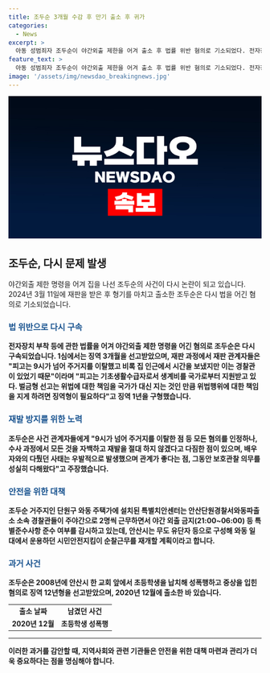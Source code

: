 ```yaml
---
title: 조두순 3개월 수감 후 만기 출소 후 귀가
categories:
  - News
excerpt: >
  아동 성범죄자 조두순이 야간외출 제한을 어겨 출소 후 법률 위반 혐의로 기소되었다. 전자장치 부착 등에 관련해 1심에서 실형을 선고받았으며, 출소 후 다시 구속되었다. 야간외출을 한 사실이 확인됐고, 검찰은 징역 1년을 구형했다. 조두순은 재판에서 혐의를 인정했지만, 법 허용 범위 내에서 선처를 구하는 발언을 했다. 이에 따라 경찰이 조두순을 감시하면서 주거지 주변을 점검하고 안전을 감시 중이다.
feature_text: >
  아동 성범죄자 조두순이 야간외출 제한을 어겨 출소 후 법률 위반 혐의로 기소되었다. 전자장치 부착 등에 관련해 1심에서 실형을 선고받았으며, 출소 후 다시 구속되었다. 야간외출을 한 사실이 확인됐고, 검찰은 징역 1년을 구형했다. 조두순은 재판에서 혐의를 인정했지만, 법 허용 범위 내에서 선처를 구하는 발언을 했다. 이에 따라 경찰이 조두순을 감시하면서 주거지 주변을 점검하고 안전을 감시 중이다.
image: '/assets/img/newsdao_breakingnews.jpg'
---
```


<p><img src="/assets/img/newsdao_breakingnews.jpg" alt="implanttips 속보" /></p>

<h2 data-ke-size="size26">조두순, 다시 문제 발생</h2>

<p data-ke-size="size16">야간외출 제한 명령을 어겨 집을 나선 조두순의 사건이 다시 논란이 되고 있습니다. 2024년 3월 11일에 재판을 받은 후 형기를 마치고 출소한 조두순은 다시 법을 어긴 혐의로 기소되었습니다.</p>

<h3><b><span style="color: #1a5490;">법 위반으로 다시 구속</span><b></h3>

<p data-ke-size="size16">전자장치 부착 등에 관한 법률을 어겨 야간외출 제한 명령을 어긴 혐의로 조두순은 다시 구속되었습니다. 1심에서는 징역 3개월을 선고받았으며, 재판 과정에서 재판 관계자들은 "피고는 9시가 넘어 주거지를 이탈했고 비록 집 인근에서 시간을 보냈지만 이는 경찰관이 있었기 때문"이라며 "피고는 기초생활수급자로서 생계비를 국가로부터 지원받고 있다. 벌금형 선고는 위법에 대한 책임을 국가가 대신 지는 것인 만큼 위법행위에 대한 책임을 지게 하려면 징역형이 필요하다"고 징역 1년을 구형했습니다.</p>

<h3><b><span style="color: #1a5490;">재발 방지를 위한 노력</span><b></h3>

<p data-ke-size="size16">조두순은 사건 관계자들에게 "9시가 넘어 주거지를 이탈한 점 등 모든 혐의를 인정하나, 수사 과정에서 모든 것을 자백하고 재발을 절대 하지 않겠다고 다짐한 점이 있으며, 배우자와의 다퉜던 사태는 우발적으로 발생했으며 관계가 좋다는 점, 그동안 보호관찰 의무를 성실히 다해왔다"고 주장했습니다.</p>

<h3><b><span style="color: #1a5490;">안전을 위한 대책</span><b></h3>

<p data-ke-size="size16">조두순 거주지인 단원구 와동 주택가에 설치된 특별치안센터는 안산단원경찰서와동파출소 소속 경찰관들이 주야간으로 2명씩 근무하면서 야간 외출 금지(21:00~06:00) 등 특별준수사항 준수 여부를 감시하고 있는데, 안산시는 무도 유단자 등으로 구성해 와동 일대에서 운용하던 시민안전지킴이 순찰근무를 재개할 계획이라고 합니다.</p>

<h3><b><span style="color: #1a5490;">과거 사건</span><b></h3>

<p data-ke-size="size16">조두순은 2008년에 안산시 한 교회 앞에서 초등학생을 납치해 성폭행하고 중상을 입힌 혐의로 징역 12년형을 선고받았으며, 2020년 12월에 출소한 바 있습니다.</p>

<table>
    <tr>
        <td style="text-align: center; height: 17px;"><b>출소 날짜</b></td>
        <td style="text-align: center; height: 17px;"><b>남겼던 사건</b></td>
    </tr>
    <tr>
        <td style="text-align: center;">2020년 12월</td>
        <td style="text-align: center;">초등학생 성폭행</td>
    </tr>
</table>

<hr>

<p data-ke-size="size16">이러한 과거를 감안할 때, 지역사회와 관련 기관들은 안전을 위한 대책 마련과 관리가 더욱 중요하다는 점을 명심해야 합니다.</p>

